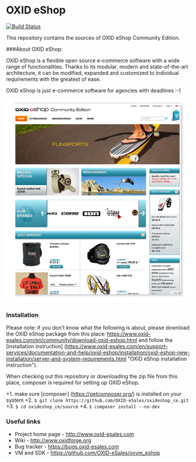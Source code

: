 OXID eShop
==========

[![Build Status](https://travis-ci.org/OXID-eSales/oxideshop_ce.svg?branch=master)](https://travis-ci.org/OXID-eSales/oxideshop_ce)

This repository contains the sources of OXID eShop Community Edition.

###About OXID eShop:

OXID eShop is a flexible open source e-commerce software with a wide range of functionalities. 
Thanks to its modular, modern and state-of-the-art architecture, it can be modified, expanded 
and customized to individual requirements with the greatest of ease. 

OXID eShop is just e-commerce software for agencies with deadlines :-)

![Image alt](frontend.png)

### Installation

Please note: if you don't know what the following is about, please download the OXID eShop package from this place: https://www.oxid-esales.com/en/community/download-oxid-eshop.html and follow the [installation instruction] (https://www.oxid-esales.com/en/support-services/documentation-and-help/oxid-eshop/installation/oxid-eshop-new-installation/server-and-system-requirements.html "OXID eShop installation instruction").

When checking out this repository or downloading the zip file from this place, composer is required for setting up OXID eShop.

+1. make sure [composer] (https://getcomposer.org/) is installed on your system
+2. `$ git clone https://github.com/OXID-eSales/oxideshop_ce.git`
+3. `$ cd oxideshop_ce/source`
+4. `$ composer install --no-dev`


### Useful links

* Project home page - http://www.oxid-esales.com
* Wiki - http://www.oxidforge.org
* Bug tracker - https://bugs.oxid-esales.com
* VM and SDK - https://github.com/OXID-eSales/oxvm_eshop
